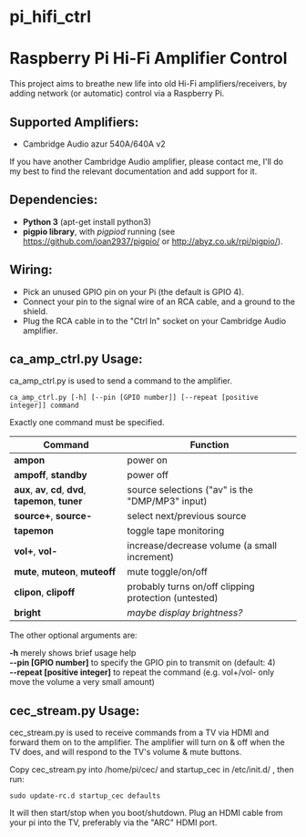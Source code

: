 # pi_hifi_ctrl
# Raspberry Pi Hi-Fi Amplifier Control

This project aims to breathe new life into old Hi-Fi amplifiers/receivers, by adding network (or automatic) control via a Raspberry Pi.

## Supported Amplifiers:

* Cambridge Audio azur 540A/640A v2

If you have another Cambridge Audio amplifier, please contact me, I'll do my best to find the relevant documentation and add support for it.

## Dependencies:

* **Python 3** (apt-get install python3)
* **pigpio library**, with *pigpiod* running (see https://github.com/joan2937/pigpio/ or http://abyz.co.uk/rpi/pigpio/).

## Wiring:
* Pick an unused GPIO pin on your Pi (the default is GPIO 4). 
* Connect your pin to the signal wire of an RCA cable, and a ground to the shield.
* Plug the RCA cable in to the "Ctrl In" socket on your Cambridge Audio amplifier.

## ca_amp_ctrl.py Usage:

ca_amp_ctrl.py is used to send a command to the amplifier.

    ca_amp_ctrl.py [-h] [--pin [GPIO number]] [--repeat [positive integer]] command

Exactly one command must be specified.

| Command        | Function     | 
| ------------- |-------------| 
| **ampon**      | power on | 
| **ampoff**, **standby** | power off |
| **aux**, **av**, **cd**, **dvd**, **tapemon**, **tuner** | source selections ("av" is the "DMP/MP3" input) |
| **source+**, **source-** | select next/previous source |
| **tapemon** | toggle tape monitoring |
| **vol+**, **vol-** | increase/decrease volume (a small increment) |
| **mute**, **muteon**, **muteoff** | mute toggle/on/off |
| **clipon**, **clipoff** | probably turns on/off clipping protection (untested) |
| **bright** | *maybe display brightness?* |

The other optional arguments are:

**-h** merely shows brief usage help  
**--pin [GPIO number]** to specify the GPIO pin to transmit on (default: 4)  
**--repeat [positive integer]** to repeat the command (e.g. vol+/vol- only move the volume a very small amount)  

## cec_stream.py Usage:

cec_stream.py is used to receive commands from a TV via HDMI and forward them on to the amplifier. The amplifier will turn on & off when the TV does, and will respond to the TV's volume & mute buttons.

Copy cec_stream.py into /home/pi/cec/ and startup_cec in /etc/init.d/ , then run:

    sudo update-rc.d startup_cec defaults

It will then start/stop when you boot/shutdown.
Plug an HDMI cable from your pi into the TV, preferably via the "ARC" HDMI port.
